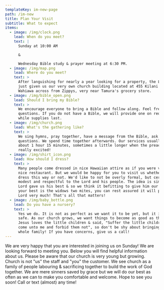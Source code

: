 ```yaml
---
templateKey: im-new-page
path: /im-new
title: Plan Your Visit
subtitle: What to expect
items:
  - image: /img/clock.png
    lead: When do you meet?
    text: |
      Sunday at 10:00 AM 

      & 

      Wednesday Bible study & prayer meeting at 6:30 PM. 
  - image: /img/map.png
    lead: Where do you meet?
    text: >
      After languishing for nearly a year looking for a property, the Lord has
      just given us our very own church building located at 455 Kilani Ave. in
      Wahiawa across from Zippys, very near Tamura's grocery store. 
  - image: /img/bible_open.png
    lead: Should I bring my Bible?
    text: >
      We encourage everyone to bring a Bible and follow along. Feel free to ask
      questions. If you do not have a Bible, we will provide one on request
      while supplies last.
  - image: /img/church.png
    lead: What's the gathering like?
    text: >
      We sing hymns, pray together, have a message from the Bible, ask & answer
      questions. We spend time together afterwards. Our services usually last
      about 1 hour 15 minutes, sometimes a little longer when the preacher is
      really excited!
  - image: /img/shirt_icon.png
    lead: How should I dress?
    text: >
      Many people come dressed in nice Hawaiian attire as if you were visiting a
      nice restaurant. But we would be happy for you to visit us whether you
      dress this way or not. We'd like to not be overly formal, but certainly
      modest and respectful to the Lord and his people. The idea is simple: the
      Lord gave us his best & so we think it befitting to give him our best. If
      your best is the widows two mites, you can rest assured it will please the
      Lord very much! That's all that matters! 
  - image: /img/baby_bottle.png
    lead: Do you have a nursery?
    text: >
      Yes we do. It is not as perfect as we want it to be yet, but it is clean &
      safe. As our church grows, we want things to become as good as they can.
      Jesus loves the little children & said, "Suffer the little children to
      come unto me and forbid them not", so don't be shy about bringing your
      whole family! If you have concerns, give us a call!
---
```

We are very happy that you are interested in joining us on Sunday! We are looking forward to meeting you. Below you will find helpful information about us. Please be aware that our church is very young but growing. Church is not "us" the staff and "you" the customer. We see church as a family of people labouring & sacrificing together to build the work of God together. We are mere sinners saved by grace but we will do our best as often as we can to make you comfortable and welcome. Hope to see you soon! Call or text (almost) any time!
